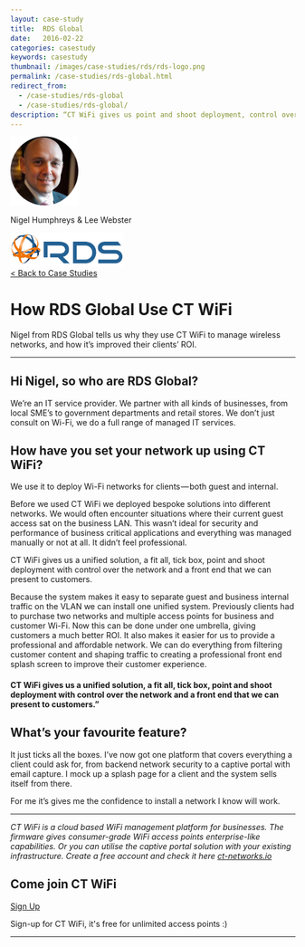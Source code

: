 ```yaml
---
layout: case-study
title:  RDS Global
date:   2016-02-22
categories: casestudy
keywords: casestudy
thumbnail: /images/case-studies/rds/rds-logo.png
permalink: /case-studies/rds-global.html
redirect_from:
  - /case-studies/rds-global
  - /case-studies/rds-global/
description: “CT WiFi gives us point and shoot deployment, control over the network and a front end that we can present to customers. All in one solution.”
---
```


<div class="mdl-grid">
<div class="case-study-side mdl-cell mdl-cell--3-col mdl-cell--8-col-tablet mdl-cell--4-col-phone mdl-typography--text-center mdl-shadow--1dp">
<img class="cs-portrait text-center" src="/images/case-studies/rds/rds-lee.png" width="120px">
<p>Nigel Humphreys & Lee Webster</p>
<img src="/images/case-studies/rds/rds-logo.png" width="200px">
</div>

<div class="case-study-post mdl-cell mdl-cell--9-col mdl-shadow--1dp">
<a href="/casestudies/">< Back to Case Studies</a>
<h1>How RDS Global Use CT WiFi</h1>
<p>Nigel from RDS Global tells us why they use CT WiFi to manage wireless networks, and how it’s improved their clients’ ROI.</p>

<hr>

<h2>Hi Nigel, so who are RDS Global?</h2>

<p>We’re an IT service provider. We partner with all kinds of businesses, from local SME’s to government departments and retail stores. We don’t just consult on Wi-Fi, we do a full range of managed IT services.</p>

<h2>How have you set your network up using CT WiFi?</h2>

<p>We use it to deploy Wi-Fi networks for clients — both guest and internal.</p>

<p>Before we used CT WiFi we deployed bespoke solutions into different networks. We would often encounter situations where their current guest access sat on the business LAN. This wasn’t ideal for security and performance of business critical applications and everything was managed manually or not at all. It didn’t feel professional.</p>

<p>CT WiFi gives us a unified solution, a fit all, tick box, point and shoot deployment with control over the network and a front end that we can present to customers.</p>

<p>Because the system makes it easy to separate guest and business internal traffic on the VLAN we can install one unified system. Previously clients had to purchase two networks and multiple access points for business and customer Wi-Fi. Now this can be done under one umbrella, giving customers a much better ROI. It also makes it easier for us to provide a professional and affordable network. We can do everything from filtering customer content and shaping traffic to creating a professional front end splash screen to improve their customer experience.</p>

<div class="mdl-typography--text-center">
<h4>CT WiFi gives us a unified solution, a fit all, tick box, point and shoot deployment with control over the network and a front end that we can present to customers.”</h4>
</div>

<h2>What’s your favourite feature?</h2>

<p>It just ticks all the boxes. I’ve now got one platform that covers everything a client could ask for, from backend network security to a captive portal with email capture. I mock up a splash page for a client and the system sells itself from there.</p>

<p>For me it’s gives me the confidence to install a network I know will work.</p>

<hr>
<div class="mdl-typography--text-center">
<p><i>CT WiFi is a cloud based WiFi management platform for businesses. The firmware gives consumer-grade WiFi access points enterprise-like capabilities. Or you can utilise the captive portal solution with your existing infrastructure. Create a free account and check it here <a href="https://ct-networks.io">ct-networks.io</a></i></p>
<div class="mdl-typography--text-center">
<h2>Come join CT WiFi</h2>
<a href="https://my.ctapp.io/#/create" class="button success dst">Sign Up</a><br>
<p>Sign-up for CT WiFi, it's free for unlimited access points :)</p>
</div>
<hr>
</div>
</div>
</div>
